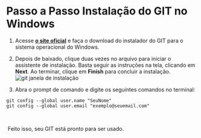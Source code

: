 # Passo a Passo Instalação do GIT no Windows



1. Acesse [**o site oficial**](https://gitforwindows.org/) e faça o download do instalador do GIT para o sistema operacional do Windows.

   

2. Depois de baixado, clique duas vezes no arquivo para iniciar o assistente de instalação. Basta seguir as instruções na tela, clicando em **Next**. Ao terminar, clique em **Finish** para concluir a instalação.
   ![git janela de instalação](https://www.hostinger.com.br/tutoriais/wp-content/uploads/sites/12/2017/04/git-install-windows.png)

   

3. Abra o prompt de comando e digite os seguintes comandos no terminal:

```
git config --global user.name "SeuNome"
git config --global user.email "exemplo@seuemail.com"
```

​	

​	Feito isso, seu GIT está pronto para ser usado.
